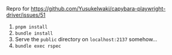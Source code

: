 Repro for <https://github.com/YusukeIwaki/capybara-playwright-driver/issues/51>

1. `pnpm install`
2. `bundle install`
3. Serve the `public` directory on `localhost:2137` somehow…
4. `bundle exec rspec`
